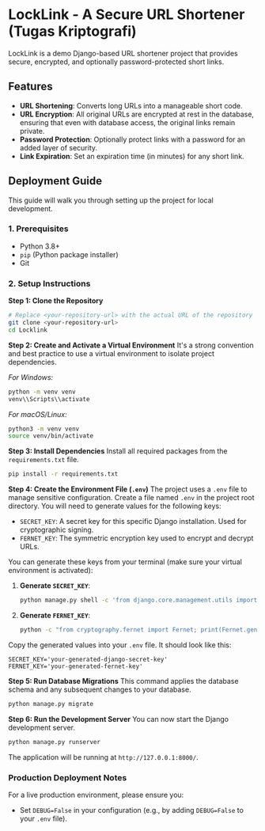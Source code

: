 # LockLink - A Secure URL Shortener (Tugas Kriptografi)

LockLink is a demo Django-based URL shortener project that provides secure, encrypted, and optionally password-protected short links.

## Features

-   **URL Shortening**: Converts long URLs into a manageable short code.
-   **URL Encryption**: All original URLs are encrypted at rest in the database, ensuring that even with database access, the original links remain private.
-   **Password Protection**: Optionally protect links with a password for an added layer of security.
-   **Link Expiration**: Set an expiration time (in minutes) for any short link.

## Deployment Guide

This guide will walk you through setting up the project for local development.

### 1. Prerequisites

-   Python 3.8+
-   `pip` (Python package installer)
-   Git

### 2. Setup Instructions

**Step 1: Clone the Repository**
```bash
# Replace <your-repository-url> with the actual URL of the repository
git clone <your-repository-url>
cd Locklink
```

**Step 2: Create and Activate a Virtual Environment**
It's a strong convention and best practice to use a virtual environment to isolate project dependencies.

*For Windows:*
```bash
python -m venv venv
venv\\Scripts\\activate
```

*For macOS/Linux:*
```bash
python3 -m venv venv
source venv/bin/activate
```

**Step 3: Install Dependencies**
Install all required packages from the `requirements.txt` file.
```bash
pip install -r requirements.txt
```

**Step 4: Create the Environment File (`.env`)**
The project uses a `.env` file to manage sensitive configuration. Create a file named `.env` in the project root directory. You will need to generate values for the following keys:

-   `SECRET_KEY`: A secret key for this specific Django installation. Used for cryptographic signing.
-   `FERNET_KEY`: The symmetric encryption key used to encrypt and decrypt URLs.

You can generate these keys from your terminal (make sure your virtual environment is activated):

1.  **Generate `SECRET_KEY`**:
    ```bash
    python manage.py shell -c 'from django.core.management.utils import get_random_secret_key; print(get_random_secret_key())'
    ```

2.  **Generate `FERNET_KEY`**:
    ```bash
    python -c "from cryptography.fernet import Fernet; print(Fernet.generate_key().decode())"
    ```

Copy the generated values into your `.env` file. It should look like this:
```
SECRET_KEY='your-generated-django-secret-key'
FERNET_KEY='your-generated-fernet-key'
```

**Step 5: Run Database Migrations**
This command applies the database schema and any subsequent changes to your database.
```bash
python manage.py migrate
```

**Step 6: Run the Development Server**
You can now start the Django development server.
```bash
python manage.py runserver
```
The application will be running at `http://127.0.0.1:8000/`.

### Production Deployment Notes

For a live production environment, please ensure you:
-   Set `DEBUG=False` in your configuration (e.g., by adding `DEBUG=False` to your `.env` file).